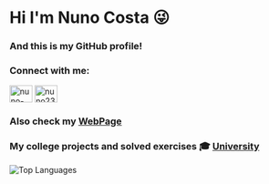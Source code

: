 # Hi I'm Nuno Costa :stuck_out_tongue_winking_eye:
### And this is my GitHub profile!
### Connect with me:

<p align="left">
<a href="https://linkedin.com/in/nuno-costa-705795232" target="blank"><img align="center" src="https://raw.githubusercontent.com/rahuldkjain/github-profile-readme-generator/master/src/images/icons/Social/linked-in-alt.svg" alt="nuno-costa-705795232" height="30" width="40" /></a>
<a href="https://instagram.com/nuno23costa" target="blank"><img align="center" src="https://raw.githubusercontent.com/rahuldkjain/github-profile-readme-generator/master/src/images/icons/Social/instagram.svg" alt="nuno23costa" height="30" width="40" /></a>
</p>

### Also check my [WebPage](https://nunorocosta.com/)

### My college projects and solved exercises :mortar_board: [University](https://github.com/Nuno23C/University)

![Top Languages](https://github-readme-stats.vercel.app/api/top-langs/?username=Nuno23C&layout=compact&theme=dark)
